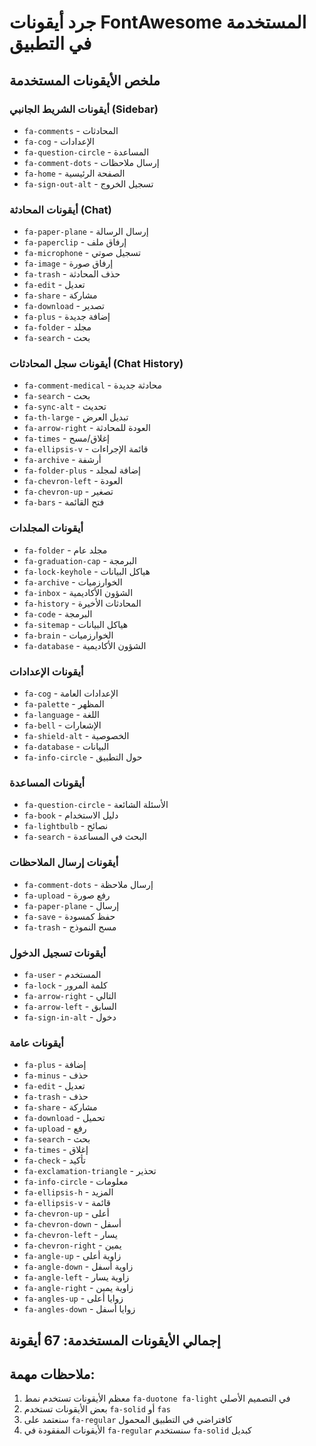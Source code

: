 # جرد أيقونات FontAwesome المستخدمة في التطبيق

## ملخص الأيقونات المستخدمة

### أيقونات الشريط الجانبي (Sidebar)
- `fa-comments` - المحادثات
- `fa-cog` - الإعدادات  
- `fa-question-circle` - المساعدة
- `fa-comment-dots` - إرسال ملاحظات
- `fa-home` - الصفحة الرئيسية
- `fa-sign-out-alt` - تسجيل الخروج

### أيقونات المحادثة (Chat)
- `fa-paper-plane` - إرسال الرسالة
- `fa-paperclip` - إرفاق ملف
- `fa-microphone` - تسجيل صوتي
- `fa-image` - إرفاق صورة
- `fa-trash` - حذف المحادثة
- `fa-edit` - تعديل
- `fa-share` - مشاركة
- `fa-download` - تصدير
- `fa-plus` - إضافة جديدة
- `fa-folder` - مجلد
- `fa-search` - بحث

### أيقونات سجل المحادثات (Chat History)
- `fa-comment-medical` - محادثة جديدة
- `fa-search` - بحث
- `fa-sync-alt` - تحديث
- `fa-th-large` - تبديل العرض
- `fa-arrow-right` - العودة للمحادثة
- `fa-times` - إغلاق/مسح
- `fa-ellipsis-v` - قائمة الإجراءات
- `fa-archive` - أرشفة
- `fa-folder-plus` - إضافة لمجلد
- `fa-chevron-left` - العودة
- `fa-chevron-up` - تصغير
- `fa-bars` - فتح القائمة

### أيقونات المجلدات
- `fa-folder` - مجلد عام
- `fa-graduation-cap` - البرمجة
- `fa-lock-keyhole` - هياكل البيانات
- `fa-archive` - الخوارزميات
- `fa-inbox` - الشؤون الأكاديمية
- `fa-history` - المحادثات الأخيرة
- `fa-code` - البرمجة
- `fa-sitemap` - هياكل البيانات
- `fa-brain` - الخوارزميات
- `fa-database` - الشؤون الأكاديمية

### أيقونات الإعدادات
- `fa-cog` - الإعدادات العامة
- `fa-palette` - المظهر
- `fa-language` - اللغة
- `fa-bell` - الإشعارات
- `fa-shield-alt` - الخصوصية
- `fa-database` - البيانات
- `fa-info-circle` - حول التطبيق

### أيقونات المساعدة
- `fa-question-circle` - الأسئلة الشائعة
- `fa-book` - دليل الاستخدام
- `fa-lightbulb` - نصائح
- `fa-search` - البحث في المساعدة

### أيقونات إرسال الملاحظات
- `fa-comment-dots` - إرسال ملاحظة
- `fa-upload` - رفع صورة
- `fa-paper-plane` - إرسال
- `fa-save` - حفظ كمسودة
- `fa-trash` - مسح النموذج

### أيقونات تسجيل الدخول
- `fa-user` - المستخدم
- `fa-lock` - كلمة المرور
- `fa-arrow-right` - التالي
- `fa-arrow-left` - السابق
- `fa-sign-in-alt` - دخول

### أيقونات عامة
- `fa-plus` - إضافة
- `fa-minus` - حذف
- `fa-edit` - تعديل
- `fa-trash` - حذف
- `fa-share` - مشاركة
- `fa-download` - تحميل
- `fa-upload` - رفع
- `fa-search` - بحث
- `fa-times` - إغلاق
- `fa-check` - تأكيد
- `fa-exclamation-triangle` - تحذير
- `fa-info-circle` - معلومات
- `fa-ellipsis-h` - المزيد
- `fa-ellipsis-v` - قائمة
- `fa-chevron-up` - أعلى
- `fa-chevron-down` - أسفل
- `fa-chevron-left` - يسار
- `fa-chevron-right` - يمين
- `fa-angle-up` - زاوية أعلى
- `fa-angle-down` - زاوية أسفل
- `fa-angle-left` - زاوية يسار
- `fa-angle-right` - زاوية يمين
- `fa-angles-up` - زوايا أعلى
- `fa-angles-down` - زوايا أسفل

## إجمالي الأيقونات المستخدمة: 67 أيقونة

## ملاحظات مهمة:
1. معظم الأيقونات تستخدم نمط `fa-duotone fa-light` في التصميم الأصلي
2. بعض الأيقونات تستخدم `fa-solid` أو `fas`
3. سنعتمد على `fa-regular` كافتراضي في التطبيق المحمول
4. الأيقونات المفقودة في `fa-regular` سنستخدم `fa-solid` كبديل
